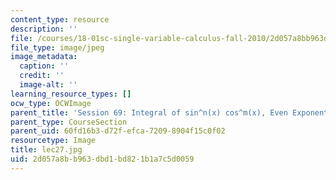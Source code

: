 ```yaml
---
content_type: resource
description: ''
file: /courses/18-01sc-single-variable-calculus-fall-2010/2d057a8bb963dbd1bd821b1a7c5d0059_lec27.jpg
file_type: image/jpeg
image_metadata:
  caption: ''
  credit: ''
  image-alt: ''
learning_resource_types: []
ocw_type: OCWImage
parent_title: 'Session 69: Integral of sin^n(x) cos^m(x), Even Exponents'
parent_type: CourseSection
parent_uid: 60fd16b3-d72f-efca-7209-8904f15c0f02
resourcetype: Image
title: lec27.jpg
uid: 2d057a8b-b963-dbd1-bd82-1b1a7c5d0059
---
```

